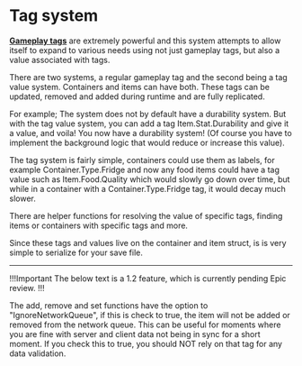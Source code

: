# Tag system

<a href="https://docs.unrealengine.com/4.26/en-US/ProgrammingAndScripting/Tags/" target="_blank">**Gameplay tags**</a> are extremely powerful and this system attempts to allow itself to expand to various needs using not just gameplay tags, but also a value associated with tags.

There are two systems, a regular gameplay tag and the second being a tag value system.
Containers and items can have both. These tags can be updated, removed and added during runtime and are fully replicated.

For example; The system does not by default have a durability system. But with the tag value system, you can add a tag Item.Stat.Durability and give it a value, and voila! You now have a durability system! (Of course you have to implement the background logic that would reduce or increase this value).

The tag system is fairly simple, containers could use them as labels, for example Container.Type.Fridge and now any food items could have a tag value such as Item.Food.Quality which would slowly go down over time, but while in a container with a Container.Type.Fridge tag, it would decay much slower.

There are helper functions for resolving the value of specific tags, finding items or containers with specific tags and more.

Since these tags and values live on the container and item struct, is is very simple to serialize for your save file.

---

!!!Important
The below text is a 1.2 feature, which is currently pending Epic review.
!!!

The add, remove and set functions have the option to "IgnoreNetworkQueue", if this is check to true, the item will not be added or removed from the network queue. This can be useful for moments where you are fine with server and client data not being in sync for a short moment. If you check this to true, you should NOT rely on that tag for any data validation.